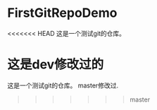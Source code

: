# FirstGitRepoDemo
<<<<<<< HEAD
这是一个测试git的仓库。  

这是dev修改过的
=======
这是一个测试git的仓库。  master修改过.
>>>>>>> master
